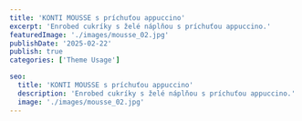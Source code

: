 ```yaml
---
title: 'KONTI MOUSSE s príchuťou appuccino'
excerpt: 'Enrobed cukríky s želé náplňou s príchuťou appuccino.'
featuredImage: './images/mousse_02.jpg'
publishDate: '2025-02-22'
publish: true
categories: ['Theme Usage']

seo:
  title: 'KONTI MOUSSE s príchuťou appuccino'
  description: 'Enrobed cukríky s želé náplňou s príchuťou appuccino.'
  image: './images/mousse_02.jpg'
---
```

